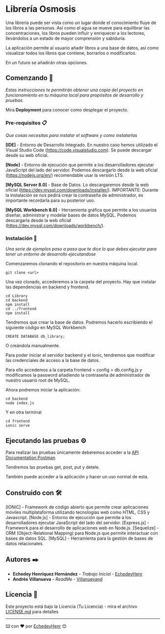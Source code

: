 # Librería Osmosis

Una librería puede ser vista como un lugar donde el conocimiento fluye de los libros a las personas. Así como el agua se mueve para equilibrar las concentraciones, los libros pueden influir y enriquecer a los lectores, llevándolos a un estado de mayor comprensión y sabiduría.

La aplicación permite al usuario añadir libros a una base de datos, así como visualizar todos los libros que contiene, borrarlos o modificarlos.

En un futuro se añadirán otras opciones.

## Comenzando 🚀

_Estas instrucciones te permitirán obtener una copia del proyecto en funcionamiento en tu máquina local para propósitos de desarrollo y pruebas._

Mira **Deployment** para conocer como desplegar el proyecto.


### Pre-requisitos 📋

_Que cosas necesitas para instalar el software y como instalarlas_


**[IDE]** - Entorno de Desarrollo Integrado. En nuestro caso hemos utilizado el Visual Studio Code (https://code.visualstudio.com). Se puede descargar 
desde su web oficial.

**[Node]** -  Entorno de ejecución que permite a los desarrolladores ejecutar JavaScript del lado del servidor. Podemos descargarlo desde la web oficial
(https://nodejs.org/en/) recomendable usar la versión LTS.

**[MySQL Server 8.0]** - Base de Datos. Lo descargaremos desde la web oficial (https://dev.mysql.com/downloads/installer/). IMPORTANTE: Durante la instalación
se nos pedirá crear la contraseña de administrador, es importante recordarla para su posterior uso.

**[MySQL Workbench 8.0]** - Herramienta gráfica que permite a los usuarios diseñar, administrar y modelar bases de datos MySQL. Podemos descargarla desde la
web oficial (https://dev.mysql.com/downloads/workbench/).

### Instalación 🔧

_Una serie de ejemplos paso a paso que te dice lo que debes ejecutar para tener un entorno de desarrollo ejecutandose_

Comenzaremos clonando el repositorio en nuestra máquina local.

```
git clone <url>
```

Una vez clonado, accederemos a la carpeta del proyecto. Hay que instalar las dependencias en backend y frontend.

```
cd Library
cd backend
npm install
cd ../frontend
npm install
```

Tendremos que crear la base de datos. Podremos hacerlo escribiendo el siguiente código en MySQL Workbench

```
CREATE DATABASE db_library;
```
O creándola manualmente.

Para poder iniciar el servidor backend y el ionic, tendremos que modificar las credenciales de acceso a la base de datos.

Para ello accedemos a la carpeta frontend > config > db.config.js y modificamos la password añadiendo la contraseña de 
administrador de nuestro usuario root de MySQL.

Ahora podremos iniciar la aplicación:

```
cd backend
node index.js
```
Y en otra terminal
```
cd frontend
ionic serve
```

## Ejecutando las pruebas ⚙️

Para realizar las pruebas únicamente deberemos acceder a la [API Documentation Postman](https://documenter.getpostman.com/view/38432279/2sAXxLCaFV)

Tendremos las pruebas get, post, put y detele.

También puede acceder a la aplicación y hacer un uso normal de esta.

## Construido con 🛠️

[IONIC] - Framework de código abierto que permite crear aplicaciones móviles multiplataforma utilizando tecnologías web como HTML, CSS y Javascript.
[Node.js] - Entorno de ejecución que permite a los desarrolladores ejecutar JavaScript del lado del servidor.
[Express.js] - Framework para el desarrollo de aplicaciones web en Node.js.
[Sequelize] - ORM (Object-Relational Mapping) para Node.js que permite interactuar con bases de datos SQL.
[MySQL] - Herramienta para la gestión de bases de datos relacionales.

## Autores ✒️

* **Echedey Henríquez Hernández** - *Trabajo Inicial* - [EchedeyHenr](https://github.com/EchedeyHenr)
* **Andrés Villanueva** - *ReadMe* - [Villanuevand](https://github.com/Villanuevand)

## Licencia 📄

Este proyecto está bajo la Licencia (Tu Licencia) - mira el archivo [LICENSE.md](LICENSE.md) para detalles

---
⌨️ con ❤️ por [EchedeyHenr](https://github.com/EchedeyHenr) 😊
